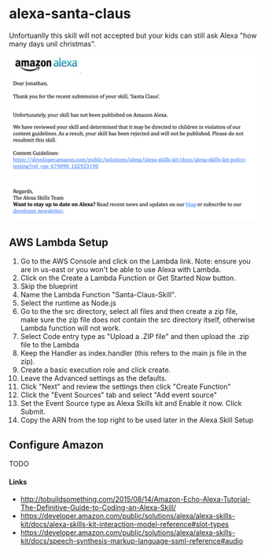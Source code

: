 # alexa-santa-claus

Unfortuanlly this skill will not accepted but your kids can still ask Alexa "how many days unil christmas".

![Amazon Response](https://raw.githubusercontent.com/jspooner/alexa-santa-claus/master/response.png)


## AWS Lambda Setup

1. Go to the AWS Console and click on the Lambda link. Note: ensure you are in us-east or you won't be able to use Alexa with Lambda.
2. Click on the Create a Lambda Function or Get Started Now button.
3. Skip the blueprint
4. Name the Lambda Function "Santa-Claus-Skill".
5. Select the runtime as Node.js
6. Go to the the src directory, select all files and then create a zip file, make sure the zip file does not contain the src directory itself, otherwise Lambda function will not work.
7. Select Code entry type as "Upload a .ZIP file" and then upload the .zip file to the Lambda
8. Keep the Handler as index.handler (this refers to the main js file in the zip).
9. Create a basic execution role and click create.
10. Leave the Advanced settings as the defaults.
11. Click "Next" and review the settings then click "Create Function"
12. Click the "Event Sources" tab and select "Add event source"
13. Set the Event Source type as Alexa Skills kit and Enable it now. Click Submit.
14. Copy the ARN from the top right to be used later in the Alexa Skill Setup


## Configure Amazon

TODO

#### Links

* http://tobuildsomething.com/2015/08/14/Amazon-Echo-Alexa-Tutorial-The-Definitive-Guide-to-Coding-an-Alexa-Skill/
* https://developer.amazon.com/public/solutions/alexa/alexa-skills-kit/docs/alexa-skills-kit-interaction-model-reference#slot-types
* https://developer.amazon.com/public/solutions/alexa/alexa-skills-kit/docs/speech-synthesis-markup-language-ssml-reference#audio